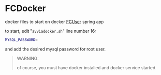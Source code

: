 # FCDocker

docker files to start on docker [FCUser](https://github.com/PsykeDady/FCUser) spring app

to start, edit "`avviadocker.sh`" line number 16: 

```bash
MYSQL_PASSWORD=
```

and add the desired mysql password for root user.

> WARNING: 
>
> of course, you must have docker installed and docker service started.